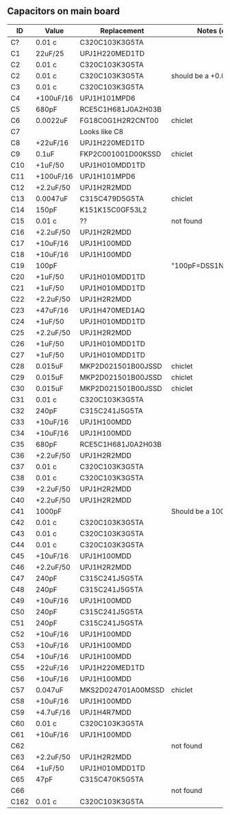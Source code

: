 ## Capacitors on main board


ID | Value | Replacement | Notes (or near)
---|-------|-------------|---------------
C? | 0.01 c | C320C103K3G5TA |  
C1 | 22uF/25 | UPJ1H220MED1TD  |  
C2 | 0.01 c | C320C103K3G5TA |  
C2 | 0.01 c | C320C103K3G5TA | should be a +0.01uF/50 
C3 | 0.01 c | C320C103K3G5TA |  
C4 | +100uF/16 | UPJ1H101MPD6  |  
C5 | 680pF | RCE5C1H681J0A2H03B |  
C6 | 0.0022uF | FG18C0G1H2R2CNT00  | chiclet 
C7 |  | Looks like C8 |  
C8 | +22uF/16 | UPJ1H220MED1TD  |  
C9 | 0.1uF |  FKP2C001001D00KSSD | chiclet 
C10 | +1uF/50 | UPJ1H010MDD1TD  |  
C11 | +100uF/16 | UPJ1H101MPD6  |  
C12 | +2.2uF/50 | UPJ1H2R2MDD  |  
C13 | 0.0047uF | C315C479D5G5TA  | chiclet 
C14 | 150pF | K151K15C0GF53L2  |  
C15 | 0.01 c | ?? | not found 
C16 | +2.2uF/50 | UPJ1H2R2MDD  |  
C17 | +10uF/16 | UPJ1H100MDD  |  
C18 | +10uF/16 | UPJ1H100MDD  |  
C19 | 100pF |  | "100pF=DSS1NB32A101Q91A 
C20 | +1uF/50 | UPJ1H010MDD1TD  |  
C21 | +1uF/50 | UPJ1H010MDD1TD  |  
C22 | +2.2uF/50 | UPJ1H2R2MDD  |  
C23 | +47uF/16 | UPJ1H470MED1AQ  |  
C24 | +1uF/50 | UPJ1H010MDD1TD  |  
C25 | +2.2uF/50 | UPJ1H2R2MDD  |  
C26 | +1uF/50 | UPJ1H010MDD1TD  |  
C27 | +1uF/50 | UPJ1H010MDD1TD  |  
C28 | 0.015uF | MKP2D021501B00JSSD  | chiclet 
C29 | 0.015uF | MKP2D021501B00JSSD  | chiclet 
C30 | 0.015uF | MKP2D021501B00JSSD  | chiclet 
C31 | 0.01 c | C320C103K3G5TA |  
C32 | 240pF | C315C241J5G5TA  |  
C33 | +10uF/16 | UPJ1H100MDD  |  
C34 | +10uF/16 | UPJ1H100MDD  |  
C35 | 680pF | RCE5C1H681J0A2H03B |  
C36 | +2.2uF/50 | UPJ1H2R2MDD  |  
C37 | 0.01 c | C320C103K3G5TA |  
C38 | 0.01 c | C320C103K3G5TA |  
C39 | +2.2uF/50 | UPJ1H2R2MDD  |  
C40 | +2.2uF/50 | UPJ1H2R2MDD  |  
C41 | 1000pF |  | Should be a 1000pF film cap. 
C42 | 0.01 c | C320C103K3G5TA |  
C43 | 0.01 c | C320C103K3G5TA |  
C44 | 0.01 c | C320C103K3G5TA |  
C45 | +10uF/16 | UPJ1H100MDD  |  
C46 | +2.2uF/50 | UPJ1H2R2MDD  |  
C47 | 240pF | C315C241J5G5TA  |  
C48 | 240pF | C315C241J5G5TA  |  
C49 | +10uF/16 | UPJ1H100MDD  |  
C50 | 240pF | C315C241J5G5TA  |  
C51 | 240pF | C315C241J5G5TA  |  
C52 | +10uF/16 | UPJ1H100MDD  |  
C53 | +10uF/16 | UPJ1H100MDD  |  
C54 | +10uF/16 | UPJ1H100MDD  |  
C55 | +22uF/16 | UPJ1H220MED1TD  |  
C56 | +10uF/16 | UPJ1H100MDD  |  
C57 | 0.047uF | MKS2D024701A00MSSD  | chiclet 
C58 | +10uF/16 | UPJ1H100MDD  |  
C59 | +4.7uF/16 | UPJ1H4R7MDD  |  
C60 | 0.01 c | C320C103K3G5TA |  
C61 | +10uF/16 | UPJ1H100MDD  |  
C62 |  |  | not found 
C63 | +2.2uF/50 | UPJ1H2R2MDD  |  
C64 | +1uF/50 | UPJ1H010MDD1TD  |  
C65 | 47pF | C315C470K5G5TA |  
C66 |  |  | not found 
C162 | 0.01 c | C320C103K3G5TA |  
